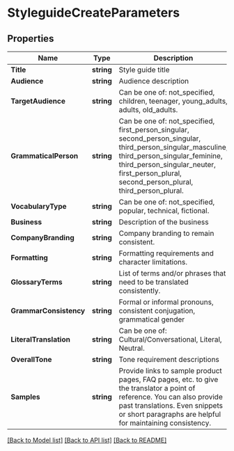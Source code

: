 # StyleguideCreateParameters

## Properties

Name | Type | Description | Notes
------------ | ------------- | ------------- | -------------
**Title** | **string** | Style guide title | 
**Audience** | **string** | Audience description | [optional] 
**TargetAudience** | **string** | Can be one of: not_specified, children, teenager, young_adults, adults, old_adults. | [optional] 
**GrammaticalPerson** | **string** | Can be one of: not_specified, first_person_singular, second_person_singular, third_person_singular_masculine, third_person_singular_feminine, third_person_singular_neuter, first_person_plural, second_person_plural, third_person_plural. | [optional] 
**VocabularyType** | **string** | Can be one of: not_specified, popular, technical, fictional. | [optional] 
**Business** | **string** | Description of the business | [optional] 
**CompanyBranding** | **string** | Company branding to remain consistent. | [optional] 
**Formatting** | **string** | Formatting requirements and character limitations. | [optional] 
**GlossaryTerms** | **string** | List of terms and/or phrases that need to be translated consistently. | [optional] 
**GrammarConsistency** | **string** | Formal or informal pronouns, consistent conjugation, grammatical gender | [optional] 
**LiteralTranslation** | **string** | Can be one of: Cultural/Conversational, Literal, Neutral. | [optional] 
**OverallTone** | **string** | Tone requirement descriptions | [optional] 
**Samples** | **string** | Provide links to sample product pages, FAQ pages, etc. to give the translator a point of reference. You can also provide past translations. Even snippets or short paragraphs are helpful for maintaining consistency. | [optional] 

[[Back to Model list]](../README.md#documentation-for-models) [[Back to API list]](../README.md#documentation-for-api-endpoints) [[Back to README]](../README.md)


